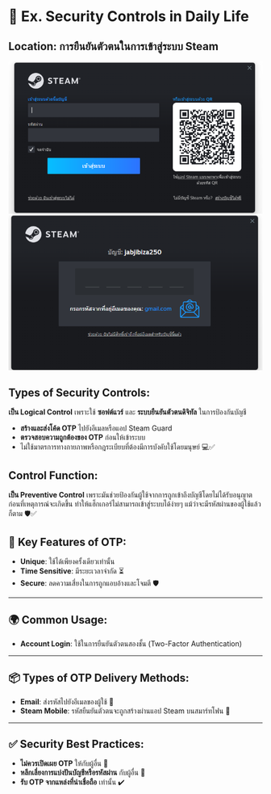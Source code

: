 # 🔐 Ex. Security Controls in Daily Life
## Location: การยืนยันตัวตนในการเข้าสู่ระบบ Steam

![Image-steam](image_readme/login_steams.png)
![Image-steam](image_readme/authen.png)

## Types of Security Controls: 
**เป็น Logical Control** เพราะใช้ **ซอฟต์แวร์** และ **ระบบยืนยันตัวตนดิจิทัล** ในการป้องกันบัญชี
  - **สร้างและส่งโค้ด OTP** ไปยังอีเมลหรือแอป Steam Guard
  - **ตรวจสอบความถูกต้องของ OTP** ก่อนให้เข้าระบบ
  - ไม่ใช้มาตรการทางกายภาพหรือกฎระเบียบที่ต้องมีการบังคับใช้โดยมนุษย์ 💻✅
## Control Function: 
**เป็น Preventive Control** เพราะมันช่วยป้องกันผู้ใช้จากการถูกเข้าถึงบัญชีโดยไม่ได้รับอนุญาต ก่อนที่เหตุการณ์จะเกิดขึ้น ทำให้แฮ็กเกอร์ไม่สามารถเข้าสู่ระบบได้ง่ายๆ แม้ว่าจะมีรหัสผ่านของผู้ใช้แล้วก็ตาม 🛡️✅

## 🔑 Key Features of OTP:
  - **Unique**: ใช้ได้เพียงครั้งเดียวเท่านั้น  
  - **Time Sensitive**: มีระยะเวลาจำกัด ⏳  
  - **Secure**: ลดความเสี่ยงในการถูกแอบอ้างและโจมตี 🛡️

---

## 🌍 Common Usage:
  - **Account Login**: ใช้ในการยืนยันตัวตนสองชั้น (Two-Factor Authentication)

---

## 📦 Types of OTP Delivery Methods:
  - **Email**: ส่งรหัสไปยังอีเมลของผู้ใช้ 📧  
  - **Steam Mobile**: รหัสยืนยันตัวตนจะถูกสร้างผ่านแอป Steam บนสมาร์ทโฟน 📱

---

## ✅ Security Best Practices: 
  - **ไม่ควรเปิดเผย OTP** ให้กับผู้อื่น 🚫  
  - **หลีกเลี่ยงการแบ่งปันบัญชีหรือรหัสผ่าน** กับผู้อื่น 🛑  
  - **รับ OTP จากแหล่งที่น่าเชื่อถือ** เท่านั้น ✔️
